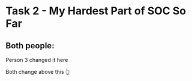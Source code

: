 # Task 2 - My Hardest Part of SOC So Far

## Both people:

Person 3 changed it here

Both change above this 👆
